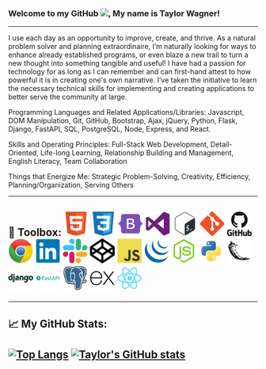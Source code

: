 ### Welcome to my GitHub <img src="https://raw.githubusercontent.com/MartinHeinz/MartinHeinz/master/wave.gif" width="30px">, My name is Taylor Wagner!

<!--
**taylorwagner/taylorwagner** is a ✨ _special_ ✨ repository because its `README.md` (this file) appears on your GitHub profile.

Here are some ideas to get you started:

- 🔭 I’m currently working on ...
- 🌱 I’m currently learning ...
- 👯 I’m looking to collaborate on ...
- 🤔 I’m looking for help with ...
- 💬 Ask me about ...
- 📫 How to reach me: ...
- 😄 Pronouns: ...
- ⚡ Fun fact: ...
-->
---
I use each day as an opportunity to improve, create, and thrive. As a natural problem solver and planning extraordinaire, I’m naturally looking for ways to enhance already established programs, or even blaze a new trail to turn a new thought into something tangible and useful! I have had a passion for technology for as long as I can remember and can first-hand attest to how powerful it is in creating one's own narrative. I’ve taken the initiative to learn the necessary technical skills for implementing and creating applications to better serve the community at large.

Programming Languages and Related Applications/Libraries: Javascript, DOM Manipulation, Git, GitHub, Bootstrap, Ajax, jQuery, Python, Flask, Django, FastAPI, SQL, PostgreSQL, Node, Express, and React.

Skills and Operating Principles: Full-Stack Web Development, Detail-Oriented, Life-long Learning, Relationship Building and Management, English Literacy, Team Collaboration

Things that Energize Me: Strategic Problem-Solving, Creativity, Efficiency, Planning/Organization, Serving Others

---

🧰 Toolbox:
<img src="https://github.com/devicons/devicon/blob/master/icons/html5/html5-original.svg" alt="HTML5 Logo" width="50" height="50"/> <img src="https://github.com/devicons/devicon/blob/master/icons/css3/css3-original.svg" alt="CSS Logo" width="50" height="50"/> <img src="https://github.com/devicons/devicon/blob/master/icons/bootstrap/bootstrap-plain.svg" alt="Bootstrap Logo" width="50" height="50"/> <img src="https://github.com/devicons/devicon/blob/master/icons/visualstudio/visualstudio-plain.svg" alt="VSCode Logo" width="50" height="50"/> <img src="https://github.com/devicons/devicon/blob/master/icons/bash/bash-plain.svg" alt="Bash Logo" width="50" height="50"/> <img src="https://github.com/devicons/devicon/blob/master/icons/git/git-original.svg" alt="Git Logo" width="50" height="50"/> <img src="https://github.com/devicons/devicon/blob/master/icons/github/github-original-wordmark.svg" alt="GitHub Logo" width="50" height="50"/> <img src="https://github.com/devicons/devicon/blob/master/icons/chrome/chrome-original.svg" alt="Chrome Logo" width="50" height="50"/> <img src="https://github.com/devicons/devicon/blob/master/icons/linkedin/linkedin-original.svg" alt="Linkedin Logo" width="50" height="50"/> <img src="https://github.com/devicons/devicon/blob/master/icons/slack/slack-original.svg" alt="Slack Logo" width="50" height="50"/> <img src="https://github.com/devicons/devicon/blob/master/icons/codepen/codepen-plain.svg" alt="Codepen Logo" width="50" height="50"/> <img src="https://github.com/devicons/devicon/blob/master/icons/javascript/javascript-original.svg" alt="JavaScript Logo" width="50" height="50"/> <img src="https://github.com/devicons/devicon/blob/master/icons/jquery/jquery-original.svg" alt="jQuery Logo" width="50" height="50"/> <img src="https://github.com/devicons/devicon/blob/master/icons/nodejs/nodejs-original.svg" alt="Node.js Logo" width="50" height="50"/>  <img src="https://github.com/devicons/devicon/blob/master/icons/python/python-original.svg" alt="Python Logo" width="50" height="50"/>  <img src="https://github.com/devicons/devicon/blob/master/icons/flask/flask-original.svg" alt="Flask Logo" width="50" height="50"/> <img src="https://github.com/devicons/devicon/blob/master/icons/django/django-plain-wordmark.svg" alt="Django Logo" width="50" height="50"/> <img src="https://github.com/devicons/devicon/blob/master/icons/fastapi/fastapi-original-wordmark.svg" alt="FastAPI Logo" width="50" height="50"/> <img src="https://github.com/devicons/devicon/blob/master/icons/postgresql/postgresql-original.svg" alt="PostgreSQL Logo" width="50" height="50"/> <img src="https://github.com/devicons/devicon/blob/master/icons/express/express-original.svg" alt="Express Logo" width="50" height="50"/> <img src="https://github.com/devicons/devicon/blob/master/icons/react/react-original.svg" alt="React Logo" width="50" height="50"/>
---
---

## &#x1f4c8; My GitHub Stats:

[![Top Langs](https://github-readme-stats.vercel.app/api/top-langs/?username=taylorwagner&theme=radical)](https://github.com/taylorwagner/github-readme-stats)
[![Taylor's GitHub stats](https://github-readme-stats.vercel.app/api?username=taylorwagner&theme=radical)](https://github.com/taylorwagner/github-readme-stats)
---
